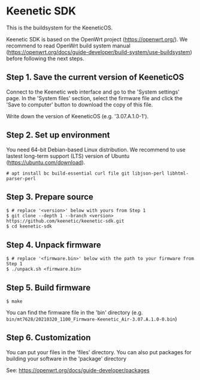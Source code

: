 # Keenetic SDK

This is the buildsystem for the KeeneticOS.

Keenetic SDK is based on the OpenWrt project (https://openwrt.org/).
We recommend to read OpenWrt build system manual (https://openwrt.org/docs/guide-developer/build-system/use-buildsystem) before following the next steps.

## Step 1. Save the current version of KeeneticOS

Connect to the Keenetic web interface and go to the 'System settings' page.
In the 'System files' section, select the firmware file and click the 'Save to computer' button to download the copy of this file.

Write down the version of KeeneticOS (e.g. '3.07.A.1.0-1').

## Step 2. Set up environment

You need 64-bit Debian-based Linux distribution.
We recommend to use lastest long-term support (LTS) version of Ubuntu (https://ubuntu.com/download).

	# apt install bc build-essential curl file git libjson-perl libhtml-parser-perl

## Step 3. Prepare source

	$ # replace '<version>' below with yours from Step 1
	$ git clone --depth 1 --branch <version> https://github.com/keenetic/keenetic-sdk.git 
	$ cd keenetic-sdk

## Step 4. Unpack firmware

	$ # replace '<firmware.bin>' below with the path to your firmware from Step 1 
	$ ./unpack.sh <firmware.bin>

## Step 5. Build firmware
	
	$ make

You can find the firmware file in the 'bin' directory (e.g. `bin/mt7628/20210320_1100_Firmware-Keenetic_Air-3.07.A.1.0-0.bin`)

## Step 6. Customization

You can put your files in the 'files' directory.
You can also put packages for building your software in the 'package' directory

See:
https://openwrt.org/docs/guide-developer/packages

